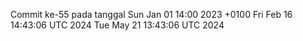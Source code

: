 Commit ke-55 pada tanggal Sun Jan 01 14:00 2023 +0100
Fri Feb 16 14:43:06 UTC 2024
Tue May 21 13:43:06 UTC 2024
